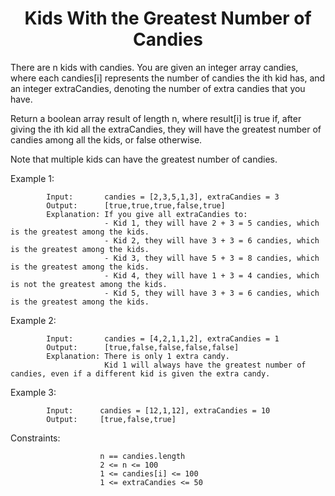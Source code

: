 <h1 align="center">Kids With the Greatest Number of Candies</h1>

There are n kids with candies. You are given an integer array candies, where each candies[i] represents the number of candies the ith kid has, and an integer extraCandies, denoting the number of extra candies that you have.

Return a boolean array result of length n, where result[i] is true if, after giving the ith kid all the extraCandies, they will have the greatest number of candies among all the kids, or false otherwise.

Note that multiple kids can have the greatest number of candies.

 

Example 1:

            Input:       candies = [2,3,5,1,3], extraCandies = 3
            Output:      [true,true,true,false,true] 
            Explanation: If you give all extraCandies to:
                         - Kid 1, they will have 2 + 3 = 5 candies, which is the greatest among the kids.
                         - Kid 2, they will have 3 + 3 = 6 candies, which is the greatest among the kids.
                         - Kid 3, they will have 5 + 3 = 8 candies, which is the greatest among the kids.
                         - Kid 4, they will have 1 + 3 = 4 candies, which is not the greatest among the kids.
                         - Kid 5, they will have 3 + 3 = 6 candies, which is the greatest among the kids.


Example 2:

            Input:       candies = [4,2,1,1,2], extraCandies = 1
            Output:      [true,false,false,false,false] 
            Explanation: There is only 1 extra candy.
                         Kid 1 will always have the greatest number of candies, even if a different kid is given the extra candy.

Example 3:

            Input:      candies = [12,1,12], extraCandies = 10
            Output:     [true,false,true]
 

Constraints:

                        n == candies.length
                        2 <= n <= 100
                        1 <= candies[i] <= 100
                        1 <= extraCandies <= 50
